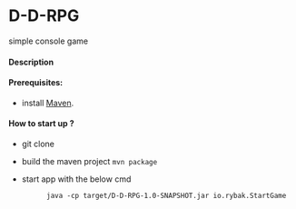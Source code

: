 # D-D-RPG
simple console game

#### Description

#### Prerequisites:
- install [Maven](https://maven.apache.org/download.cgi). 

#### How to start up ?
- git clone
- build the maven project ```mvn package```
- start app with the below cmd
          
            java -cp target/D-D-RPG-1.0-SNAPSHOT.jar io.rybak.StartGame


